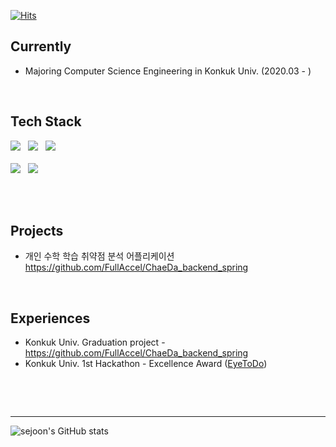 <div>

  [![Hits](https://hits.seeyoufarm.com/api/count/incr/badge.svg?url=https%3A%2F%2Fgithub.com%2Fblueme0&count_bg=%2386AC79&title_bg=%2386AC79&icon=smugmug.svg&icon_color=%23FFFFFF&title=welcome&edge_flat=false)](https://hits.seeyoufarm.com)
  
  ## Currently 
  <!--### Hi there, I'm👋 -->
  * Majoring Computer Science Engineering in Konkuk Univ. (2020.03 - )


<br />

  ## Tech Stack

  <p align="left">
  <img src="https://img.shields.io/badge/Android-3DDC84?style=flat-square&logo=spring&logoColor=white"/></a> &nbsp
  <img src="https://img.shields.io/badge/Python-3776AB?style=flat-square&logo=python&logoColor=white"></a> &nbsp
  <img src="https://img.shields.io/badge/Java-007396?style=flat-square&logo=Java&logoColor=white"/></a> &nbsp 
  <br/> <br/>
  <img src="https://img.shields.io/badge/Git-f05030?style=flat-square&logo=Git&logoColor=white"/></a> &nbsp 
  <img src="https://img.shields.io/badge/GitHub-black?style=flat-square&logo=GitHub&logoColor=white"/></p>
    
<br />
<br />

  ## Projects
  * 개인 수학 학습 취약점 분석 어플리케이션
  https://github.com/FullAccel/ChaeDa_backend_spring
<br/>

  ## Experiences
  * Konkuk Univ. Graduation project - https://github.com/FullAccel/ChaeDa_backend_spring
  * Konkuk Univ. 1st Hackathon - Excellence Award ([EyeToDo](https://github.com/FullAccel))

  <br/>

  <br/><hr/>
  
  ![sejoon's GitHub stats](https://github-readme-stats.vercel.app/api?username=sejoon00&show_icons=true&theme=onedark&count_private=true&bg_color=90,e9f5db,ffffff&text_color=344e41&title_color=000000)

<!--
  [![Top Langs](https://github-readme-stats.vercel.app/api/top-langs/?username=blueme0&layout=compact&count_private=true)](https://github.com/anuraghazra/github-readme-stats)
  
  [![Velog's GitHub stats](https://velog-readme-stats.vercel.app/api?name=somm&color=dark)](https://velog.io/@blueme0)
-->


</div>
